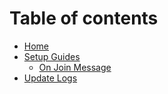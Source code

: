 # Table of contents

* [Home](README.md)
* [Setup Guides](setup-guides/README.md)
  * [On Join Message](setup-guides/on-join-message.md)
* [Update Logs](update-logs.md)

